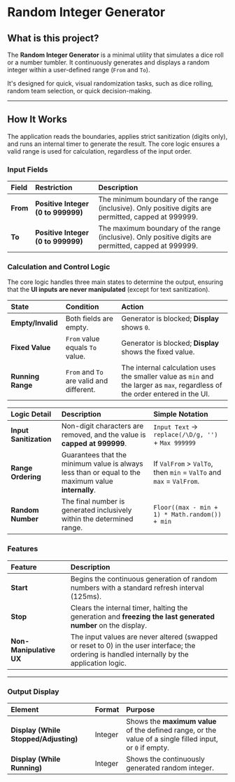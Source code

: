 # Random Integer Generator

## What is this project?

The **Random Integer Generator** is a minimal utility that simulates a dice roll or a number tumbler. It continuously generates and displays a random integer within a user-defined range (`From` and `To`).

It's designed for quick, visual randomization tasks, such as dice rolling, random team selection, or quick decision-making.

---

## How It Works

The application reads the boundaries, applies strict sanitization (digits only), and runs an internal timer to generate the result. The core logic ensures a valid range is used for calculation, regardless of the input order.

### Input Fields

| Field | Restriction | Description |
| :--- | :--- | :--- |
| **From** | **Positive Integer (0 to 999999)** | The minimum boundary of the range (inclusive). Only positive digits are permitted, capped at 999999. |
| **To** | **Positive Integer (0 to 999999)** | The maximum boundary of the range (inclusive). Only positive digits are permitted, capped at 999999. |

### Calculation and Control Logic

The core logic handles three main states to determine the output, ensuring that the **UI inputs are never manipulated** (except for text sanitization).

| State | Condition | Action |
| :--- | :--- | :--- |
| **Empty/Invalid** | Both fields are empty. | Generator is blocked; **Display** shows `0`. |
| **Fixed Value** | `From` value equals `To` value. | Generator is blocked; **Display** shows the fixed value. |
| **Running Range** | `From` and `To` are valid and different. | The internal calculation uses the smaller value as `min` and the larger as `max`, regardless of the order entered in the UI. |

| Logic Detail | Description | Simple Notation |
| :--- | :--- | :--- |
| **Input Sanitization** | Non-digit characters are removed, and the value is **capped at 999999**. | `Input Text` -> `replace(/\D/g, '')` + `Max 999999` |
| **Range Ordering** | Guarantees that the minimum value is always less than or equal to the maximum value **internally**. | If `ValFrom` > `ValTo`, then `min` = `ValTo` and `max` = `ValFrom`. |
| **Random Number** | The final number is generated inclusively within the determined range. | `Floor((max - min + 1) * Math.random()) + min` |

### Features

| Feature | Description |
| :--- | :--- |
| **Start** | Begins the continuous generation of random numbers with a standard refresh interval (125ms). |
| **Stop** | Clears the internal timer, halting the generation and **freezing the last generated number** on the display. |
| **Non-Manipulative UX** | The input values are never altered (swapped or reset to 0) in the user interface; the ordering is handled internally by the application logic. |

---

### Output Display

| Element | Format | Purpose |
| :--- | :--- | :--- |
| **Display (While Stopped/Adjusting)** | Integer | Shows the **maximum value** of the defined range, or the value of a single filled input, or `0` if empty. |
| **Display (While Running)** | Integer | Shows the continuously generated random integer. |
